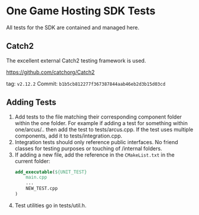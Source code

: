 # One Game Hosting SDK Tests

All tests for the SDK are contained and managed here.

## Catch2

The excellent external Catch2 testing framework is used.

https://github.com/catchorg/Catch2

tag: `v2.12.2`
Commit: `b1b5cb812277f367387844aab46eb2d3b15d03cd`

## Adding Tests

1. Add tests to the file matching their corresponding component folder within the one folder. For example if adding a test for something within one/arcus/.. then add the test to tests/arcus.cpp. If the test uses multiple components, add it to tests/integration.cpp.
2. Integration tests should only reference public interfaces. No friend classes for testing purposes or touching of /internal folders.
3. If adding a new file, add the reference in the `CMakeList.txt` in the current folder:
    ```cmake
    add_executable(${UNIT_TEST}
        main.cpp
        ...
        NEW_TEST.cpp
    )
    ```
4. Test utilities go in tests/util.h.